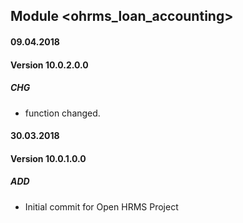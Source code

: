 ## Module <ohrms_loan_accounting>

#### 09.04.2018
#### Version 10.0.2.0.0
##### CHG
- function changed.

#### 30.03.2018
#### Version 10.0.1.0.0
##### ADD
- Initial commit for Open HRMS Project
